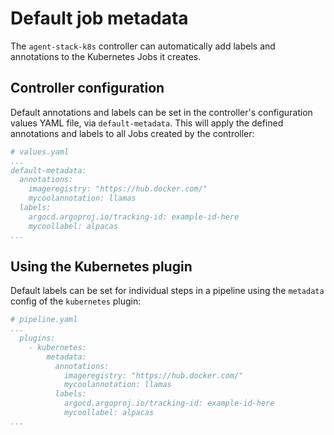 # Default job metadata

The `agent-stack-k8s` controller can automatically add labels and annotations to the Kubernetes Jobs it creates.

## Controller configuration

Default annotations and labels can be set in the controller's configuration values YAML file, via `default-metadata`.
This will apply the defined annotations and labels to all Jobs created by the controller:

```yaml
# values.yaml
...
default-metadata:
  annotations:
    imageregistry: "https://hub.docker.com/"
    mycoolannotation: llamas
  labels:
    argocd.argoproj.io/tracking-id: example-id-here
    mycoollabel: alpacas
...
```

## Using the Kubernetes plugin

Default labels can be set for individual steps in a pipeline using the `metadata` config of the `kubernetes` plugin:

```yaml
# pipeline.yaml
...
  plugins:
    - kubernetes:
        metadata:
          annotations:
            imageregistry: "https://hub.docker.com/"
            mycoolannotation: llamas
          labels:
            argocd.argoproj.io/tracking-id: example-id-here
            mycoollabel: alpacas
...
```
